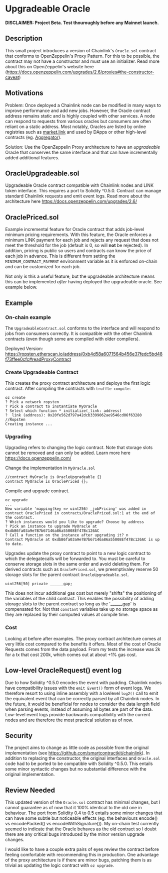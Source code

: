 # Upgradeable Oracle
**DISCLAIMER: Project Beta. Test thouroughly before any Mainnet launch.**

## Description
This small project introduces a version of Chainlink's `Oracle.sol` contract that conforms to OpenZeppelin's Proxy Pattern. For this to be possible, the contract may not have a constructor and must use an initializer. Read more about this on OpenZeppelin's website here (https://docs.openzeppelin.com/upgrades/2.6/proxies#the-constructor-caveat)

## Motivations
Problem: Once deployed a Chainlink node can be modified in many ways to improve performance and add new jobs. However, the Oracle contract address remains static and is highly coupled with other services. A node can respond to requests from various oracles but consumers are often reliant on a static address. Most notably, Oracles are listed by online registries such as [market.link](market.link) and used by DApps or other high-level contracts (eg. [Aggregator](https://eth-usd-aggregator.chain.link/)).

Solution: Use the OpenZeppelin Proxy architecture to have an *upgradeable* Oracle that conserves the same interface and that can have incrementally added additional features.

## OracleUpgradeable.sol
Upgradeable Oracle contract compatible with Chainlink nodes and LINK token interface. This requires a port to Solidity ^0.5.0. Contract can manage standard Chainlink requests and emit event logs. Read more about the architecture here https://docs.openzeppelin.com/upgrades/2.6/

## OraclePriced.sol
Example incremental feature for Oracle contract that adds job-level minimum pricing requirements. With this feature, the Oracle enforces a minimum LINK payment for each job and rejects any request that does not meet the threshold for the job (default is 0, so will **not** be rejected). In addition, pricing is public so users and contracts can know the price of each job in advance. This is different from setting the `MINIMUM_CONTRACT_PAYMENT` environment variable as it is enforced on-chain and can be customized for each job.

Not only is this a useful feature, but the upgradeable architecture means this can be implemented *after* having deployed the upgradeable oracle. See example below.

## Example
### On-chain example
The `UpgradeableContract.sol` conforms to the interface and will respond to jobs from consumers correctly. It is compatible with the other Chainlink contracts (even though some are compiled with older compilers).

Deployed Version:
https://ropsten.etherscan.io/address/0xb4d58a6071564b456e37fedc5bd48f73ffee0cfc#readProxyContract

### Create Upgradeable Contract
This creates the proxy contract architecture and deploys the first logic contract.
After compiling the contracts with `truffle compile`:
```
oz create
? Pick a network ropsten
? Pick a contract to instantiate MyOracle
? Select which function * initialize(_link: address) 
? _link (address): 0x20fe562d797a42dcb3399062ae9546cd06f63280 //Ropsten
Creating instance ...
```

### Upgrading
Upgrading refers to changing the logic contract. Note that storage slots cannot be removed and can only be added. Learn more here https://docs.openzeppelin.com/

Change the implementation in `MyOracle.sol`
```
//contract MyOracle is OracleUpgradeable {}
contract MyOracle is OraclePriced {};
```

Compile and upgrade contract.
```
oz upgrade
...
New variable 'mapping(key => uint256) _jobPricing' was added in contract OraclePriced in contracts/OraclePriced.sol:1 at the end of the contract.
? Which instances would you like to upgrade? Choose by address
? Pick an instance to upgrade MyOracle at 0xdbB6fa03a9e7B7b67146a86a55008Ef47Bc126AC
? Call a function on the instance after upgrading it? n
Contract MyOracle at 0xdbB6fa03a9e7B7b67146a86a55008Ef47Bc126AC is up to date.
```

Upgrades update the proxy contract to point to a new logic contract to which the delegatecalls will be forwarded to. You must be careful to conserve storage slots in the same order and avoid deleting them. For derived contracts such as `OraclePriced.sol`, we preemptivaley reserve 50 storage slots for the parent contract `OracleUpgradeable.sol`.
```
uint256[50] private ______gap;
```
This does not incur additional gas cost but merely "shifts" the positioning of the variables of the child contract. This enables the possibility of adding storage slots to the parent contract so long as the '______gap' is compensated for. Not that `constant` variables take up no storage space as they are replaced by their computed values at compile time.


### Cost
Looking at before after examples. The proxy contract architecture comes at very little cost compared to the benefits it offers. Most of the cost of Oracle Requests comes from the data payload. From my tests the increase was 2k for a tx that cost 200k, which comes out at about +1% gas cost.

## Low-level OracleRequest() event log
Due to how Solidity ^0.5.0 encodes the event with padding. Chainlink nodes have compatibility issues with the `emit Event()` form of event logs. We therefore resort to using inline assembly with a lowlevel `log2()` call to emit the equivalent event that can be correctly parsed by all Chainlink nodes. In the future, it would be beneficial for nodes to consider the data length field when parsing events, instead of assuming all bytes are part of the data. Low-level event logs provide backwards compatibility with the current nodes and are therefore the most practical solution as of now.

## Security
The project aims to change as little code as possible from the original implementation (see https://github.com/smartcontractkit/chainlink). In addition to replacing the constructor, the original interfaces and `Oracle.sol` code had to be ported to be compatible with Solidity ^0.5.0. This entails some minor syntactic changes but no substantial difference with the original implementation. 

## Review Needed
This updated version of the `Oracle.sol` contract has minimal changes, but I cannot guarantee as of now that it 100% identical to the old one in behaviour. The port from Solidity 0.4 to 0.5 entails some minor changes that can have some subtle but noticeable effects (eg. the behaviours encode() vs encodePacked() vs encodeWithSignature()). My on-chain test currently seemed to indicate that the Oracle behaves as the old contract so I doubt there are any critical bugs introduced by the minor version upgrade changes.

I would like to have a couple extra pairs of eyes review the contract before feeling comfortable with recommending this in production. One advantage of the proxy architecture is if there are minor bugs, patching them is as trivial as updating the logic contract with `oz upgrade`.